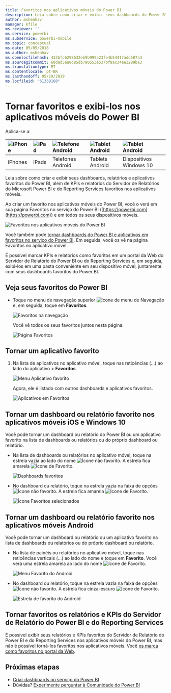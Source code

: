 ```yaml
---
title: Favoritos nos aplicativos móveis do Power BI
description: Leia sobre como criar e exibir seus dashboards do Power BI, relatórios e aplicativos, além de KPIs e relatórios do Servidor de Relatórios do Microsoft Power BI e do Reporting Services favoritos nos aplicativos móveis.
author: mshenhav
manager: kfile
ms.reviewer: ''
ms.service: powerbi
ms.subservice: powerbi-mobile
ms.topic: conceptual
ms.date: 05/05/2018
ms.author: mshenhav
ms.openlocfilehash: 433bfc6298632eb9b999a23fe4b54417add507a3
ms.sourcegitcommit: 60dad5aa0d85db790553e537bf8ac34ee3289ba3
ms.translationtype: MT
ms.contentlocale: pt-BR
ms.lasthandoff: 05/29/2019
ms.locfileid: "61339160"
---
```

# <a name="make-and-view-favorites-in-the-power-bi-mobile-apps"></a>Tornar favoritos e exibi-los nos aplicativos móveis do Power BI
Aplica-se a:

| ![iPhone](./media/mobile-apps-favorites/iphone-logo-50-px.png) | ![iPad](./media/mobile-apps-favorites/ipad-logo-50-px.png) | ![Telefone Android](./media/mobile-apps-favorites/android-phone-logo-50-px.png) | ![Tablet Android](./media/mobile-apps-favorites/android-tablet-logo-50-px.png) | ![Tablet Android](./media/mobile-apps-favorites/win-10-logo-50-px.png) |
|:--- |:--- |:--- |:--- |:--- |
| iPhones |iPads |Telefones Android |Tablets Android |Dispositivos Windows 10 |

Leia sobre como criar e exibir seus dashboards, relatórios e aplicativos favoritos do Power BI, além de KPIs e relatórios do Servidor de Relatórios do Microsoft Power BI e do Reporting Services favoritos nos aplicativos móveis.

Ao criar um favorito nos aplicativos móveis do Power BI, você o verá em sua página Favoritos no serviço do Power BI ([https://powerbi.com](https://powerbi.com)) e em todos os seus dispositivos móveis. 

![Favoritos nos aplicativos móveis do Power BI](./media/mobile-apps-favorites/power-bi-android-favorites-reports.png)


Você também pode [tornar dashboards do Power BI e aplicativos em favoritos no serviço do Power BI](../end-user-favorite.md). Em seguida, você os vê na página Favoritos no aplicativo móvel.

É possível marcar KPIs e relatórios como favoritos em um portal da Web do Servidor de Relatório do Power BI ou do Reporting Services e, em seguida, exibi-los em uma pasta conveniente em seu dispositivo móvel, juntamente com seus dashboards favoritos do Power BI.

## <a name="view-your-power-bi-favorites"></a>Veja seus favoritos do Power BI
* Toque no menu de navegação superior ![ícone de menu de Navegação](./media/mobile-apps-favorites/power-bi-iphone-global-nav-button.png) e, em seguida, toque em **Favoritos**.
  
  ![Favoritos na navegação](./media/mobile-apps-favorites/power-bi-ipad-faves-pbi-report-server.png)
  
  Você vê todos os seus favoritos juntos nesta página:
  
  ![Página Favoritos](./media/mobile-apps-favorites/power-bi-ipad-favorites.png)

## <a name="make-an-app-a-favorite"></a>Tornar um aplicativo favorito
1. Na lista de aplicativos no aplicativo móvel, toque nas reticências (...) ao lado do aplicativo > **Favoritos**.
   
    ![Menu Aplicativo favorito](./media/mobile-apps-favorites/power-bi-android-favorite-app-ellipsis.png)
   
    Agora, ele é listado com outros dashboards e aplicativos favoritos.
   
    ![Aplicativos em Favoritos](./media/mobile-apps-favorites/power-bi-android-favorite-apps.png)

## <a name="make-a-dashboard-or-report-a-favorite-in-the-ios-and-windows-10-mobile-apps"></a>Tornar um dashboard ou relatório favorito nos aplicativos móveis iOS e Windows 10
Você pode tornar um dashboard ou relatório do Power BI ou um aplicativo favorito na lista de dashboards ou relatórios ou do próprio dashboard ou relatório.

* Na lista de dashboards ou relatórios no aplicativo móvel, toque na estrela vazia ao lado do nome ![Ícone não favorito](./././media/mobile-apps-favorites/power-bi-mobile-not-favorite-icon.png). A estrela fica amarela ![Ícone de Favorito](./././media/mobile-apps-favorites/power-bi-mobile-yes-favorite-icon.png).
  
    ![Dashboards favoritos](./media/mobile-apps-favorites/power-bi-mobile-make-dashboard-favorite.png)
* No dashboard ou relatório, toque na estrela vazia na faixa de opções ![Ícone não favorito](./././media/mobile-apps-favorites/power-bi-mobile-not-favorite-icon.png). A estrela fica amarela ![Ícone de Favorito](./././media/mobile-apps-favorites/power-bi-mobile-yes-favorite-icon.png).
  
    ![Ícone Favoritos selecionados](./media/mobile-apps-favorites/power-bi-mobile-favorite-selected.png)

## <a name="make-a-dashboard-or-report-a-favorite-in-the-android-mobile-apps"></a>Tornar um dashboard ou relatório favorito nos aplicativos móveis Android
Você pode tornar um dashboard ou relatório ou um aplicativo favorito na lista de dashboards ou relatórios ou do próprio dashboard ou relatório.

* Na lista de painéis ou relatórios no aplicativo móvel, toque nas reticências verticais (...) ao lado do nome e toque em **Favorito**. Você verá uma estrela amarela ao lado do nome ![ícone de Favorito](./././media/mobile-apps-favorites/power-bi-mobile-yes-favorite-icon.png).
  
    ![Menu Favorito do Android](./media/mobile-apps-favorites/power-bi-android-make-favorite.png)
* No dashboard ou relatório, toque na estrela vazia na faixa de opções ![Ícone não favorito](./././media/mobile-apps-favorites/power-bi-mobile-not-favorite-icon.png). A estrela fica cinza-escuro ![Ícone de Favorito](./media/mobile-apps-favorites/power-bi-android-favorite-icon.png).
  
    ![Estrela de favorito do Android](./media/mobile-apps-favorites/power-bi-android-favorite-in-dashboard.png)

## <a name="make-favorite-power-bi-report-server-and-reporting-services-reports-and-kpis"></a>Tornar favoritos os relatórios e KPIs do Servidor de Relatório do Power BI e do Reporting Services
É possível exibir seus relatórios e KPIs favoritos do Servidor de Relatório do Power BI e do Reporting Services nos aplicativos móveis do Power BI, mas não é possível torná-los favoritos nos aplicativos móveis. Você [os marca como favoritos no portal da Web](../../report-server/tutorial-explore-report-server-web-portal.md#tag-your-favorites). 

## <a name="next-steps"></a>Próximas etapas
* [Criar dashboards no serviço do Power BI](../end-user-favorite.md) 
* Dúvidas? [Experimente perguntar à Comunidade do Power BI](http://community.powerbi.com/)

